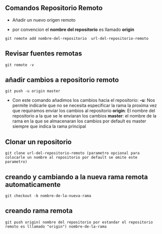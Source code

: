 ## Comandos Repositorio Remoto

- Añadir un nuevo origen remoto

- por convencion el **nombre del repositorio** es llamado **origin**

```
git remote add nombre-del-repositorio  url-del-repositorio-remoto
```

## Revisar fuentes remotas

```
git remote -v
```

## añadir cambios a repositorio remoto

```
git push -u origin master
```

- Con este comando añadimos los cambios hacia el repositorio:
  **-u**: Nos permite indicarle que no se necesita especificar la rama la proxima vez que requiramos enviar los cambios al repositorio
  **origin**: El nombre del repositorio a la que se le enviaran los cambios
  **master**: el nombre de la rama en la que se almacenaran los cambios por default es master siempre que indica la rama principal

## Clonar un repositorio

```
git clone url-del-repositorio-remoto (parametro opcional para colocarle un nombre al repositorio por default se omite este parametro)
```

## creando y cambiando a la nueva rama remota automaticamente

```
git checkout -b nombre-de-la-nueva-rama
```

## creando rama remota

```
git push origin( nombre del repositorio por estandar el repositorio remoto es lllamado "origin") nombre-de-la-rama
```
